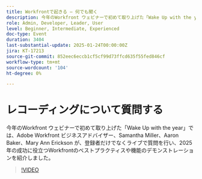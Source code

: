 ```yaml
---
title: Workfrontで起きる – 何でも聞く
description: 今年のWorkfront ウェビナーで初めて取り上げた「Wake Up with the year」では、Adobe Workfront ビジネスアドバイザー、Samantha Miller、Aaron Baker、Mary Ann Erickson が、登録者だけでなくライブで質問を行い、2025 年の成功に役立つWorkfrontのベストプラクティスや機能のデモンストレーションを紹介しました。
role: Admin, Developer, Leader, User
level: Beginner, Intermediate, Experienced
doc-type: Event
duration: 3404
last-substantial-update: 2025-01-24T00:00:00Z
jira: KT-17213
source-git-commit: 852eec6eccb1cf5cf99d73ffcd635f55fed846cf
workflow-type: tm+mt
source-wordcount: '104'
ht-degree: 0%

---
```



# レコーディングについて質問する

今年のWorkfront ウェビナーで初めて取り上げた「Wake Up with the year」では、Adobe Workfront ビジネスアドバイザー、Samantha Miller、Aaron Baker、Mary Ann Erickson が、登録者だけでなくライブで質問を行い、2025 年の成功に役立つWorkfrontのベストプラクティスや機能のデモンストレーションを紹介しました。

>[!VIDEO](https://video.tv.adobe.com/v/3443085/?learn=on&enablevpops)
